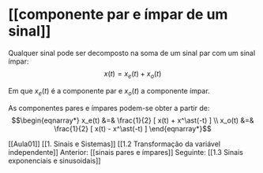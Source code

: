 # [[componente par e ímpar de um sinal]]

Qualquer sinal pode ser decomposto na soma de um sinal par com um
sinal ímpar:
$$ x(t) = x_e(t) + x_o(t)$$

Em que $x_e(t)$ é a componente par e $x_o(t)$ a componente ímpar.

As componentes pares e ímpares podem-se obter a partir de:
$$\begin{eqnarray*}
x_e(t) &=& \frac{1}{2} [ x(t) + x^\ast(-t) ] \\
x_o(t) &=& \frac{1}{2} [ x(t) - x^\ast(-t) ]
\end{eqnarray*}$$


[[Aula01]]
[[1. Sinais e Sistemas]]
[[1.2 Transformação da variável independente]]
Anterior: [[sinais pares e ímpares]]
Seguinte: [[1.3 Sinais exponenciais e sinusoidais]]

